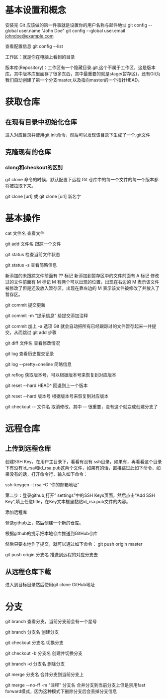 # 基本设置和概念

安装完 Git 应该做的第一件事就是设置你的用户名称与邮件地址
git config --global user.name "John Doe"
git config --global user.email johndoe@example.com

查看配置信息
git config --list

工作区：就是你在电脑上看到的目录

版本库(Repository)：工作区有一个隐藏目录.git,这个不属于工作区，这是版本库。其中版本库里面存了很多东西，其中最重要的就是stage(暂存区)，还有Git为我们自动创建了第一个分支master,以及指向master的一个指针HEAD。

# 获取仓库

## 在现有目录中初始化仓库

进入对应目录并使用git init命令，然后可以发现该目录下生成了一个.git文件

## 克隆现有的仓库

### clong和checkout的区别

git clone 命令的时候，默认配置下远程 Git 仓库中的每一个文件的每一个版本都将被拉取下来。

git clone [url]
或
git clone [url] 新名字

# 基本操作

cat 文件名 查看文件

git add 文件名 跟踪一个文件

git status 检查当前文件状态

git status -s 查看简略信息

新添加的未跟踪文件前面有 ?? 标记
新添加到暂存区中的文件前面有 A 标记
修改过的文件前面有 M 标记 M 有两个可以出现的位置，出现在右边的 M 表示该文件被修改了但是还没放入暂存区，出现在靠左边的 M 表示该文件被修改了并放入了暂存区。

git commit 提交更新

git commit -m “提示信息” 给提交添加注释

git commit 加上 -a 选项 Git 就会自动把所有已经跟踪过的文件暂存起来一并提交，从而跳过 git add 步骤

git diff 文件名 查看修改情况

git log 查看历史提交记录

git log --pretty=oneline 简略信息

git reflog 获取版本号，可以根据版本号来恢复到对应版本

git reset --hard HEAD^ 回退到上一个版本

git reset --hard 版本号 根据版本号来恢复到对应版本

git checkout -- 文件名 取消修改，其中 -- 很重要，没有这个就变成创建分支了


# 远程仓库

## 上传到远程仓库

创建SSH Key。在用户主目录下，看看有没有.ssh目录，如果有，再看看这个目录下有没有id_rsa和id_rsa.pub这两个文件，如果有的话，直接跳过此如下命令，如果没有的话，打开命令行，输入如下命令：

ssh-keygen -t rsa –C “你的邮箱地址”

第二步：登录github,打开” settings”中的SSH Keys页面，然后点击“Add SSH Key”,填上任意title，在Key文本框里黏贴id_rsa.pub文件的内容。

添加远程库

登录github上，然后创建一个新的仓库。

根据github的提示把本地仓库推送到GitHub仓库

然后只要本地作了提交，就可以通过如下命令：
git push origin master

git push origin 分支名 推送到远程的对应分支去

## 从远程仓库下载

进入到目标目录然后使用git clone GitHub地址

# 分支

git branch 查看分支，当前分支前会有一个星号

git branch 分支名 创建分支

git checkout 分支名 切换分支

git checkout -b 分支名 创建并切换分支

git branch -d 分支名 删除分支

git merge 分支名 合并分支到当前分支上

git merge --no-ff -m "注释" 分支名 合并分支到当前分支上但是禁用fast forward模式，因为这种模式下删除分支后会丢掉分支信息


















#
